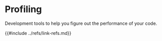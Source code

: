 # Profiling

Development tools to help you figure out the performance of your code.

{{#include ../refs/link-refs.md}}
